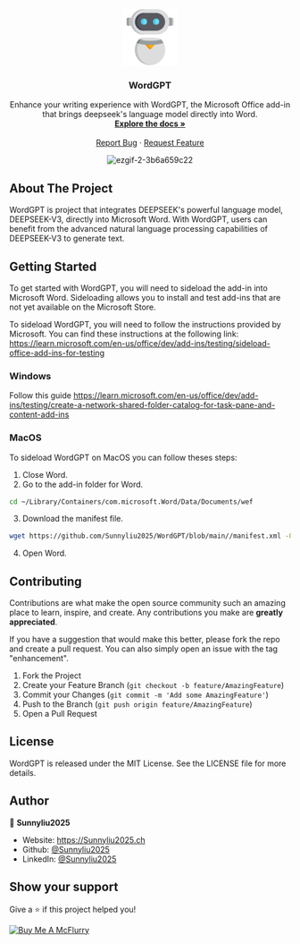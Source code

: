 <div align="center">
  <a href="https://github.com/Sunnyliu2025/WordGPT">
    <img src="assets/robot.png" alt="Logo" height="100">
  </a>

  <br />
  <h3 align="center">WordGPT</h3>

  <p align="center">
    Enhance your writing experience with WordGPT, the Microsoft Office add-in that brings deepseek's language model directly into Word.
    <br />
    <a href=https://github.com/Sunnyliu2025/WordGPT><strong>Explore the docs »</strong></a>
    <br />
    <br />
    <a href="https://github.com/Sunnyliu2025/WordGPT/issues">Report Bug</a>
    ·
    <a href="https://github.com/Sunnyliu2025/WordGPT/issues">Request Feature</a>
  </p>

![ezgif-2-3b6a659c22](https://user-images.githubusercontent.com/37296364/221949219-4aba4e03-125f-4d81-a58b-7cffa4c9c03c.gif)

</div>



## About The Project
WordGPT is project that integrates DEEPSEEK's powerful language model, DEEPSEEK-V3, directly into Microsoft Word. With WordGPT, users can benefit from the advanced natural language processing capabilities of DEEPSEEK-V3 to generate text.

## Getting Started
To get started with WordGPT, you will need to sideload the add-in into Microsoft Word. Sideloading allows you to install and test add-ins that are not yet available on the Microsoft Store.

To sideload WordGPT, you will need to follow the instructions provided by Microsoft. You can find these instructions at the following link: https://learn.microsoft.com/en-us/office/dev/add-ins/testing/sideload-office-add-ins-for-testing

### Windows

Follow this guide https://learn.microsoft.com/en-us/office/dev/add-ins/testing/create-a-network-shared-folder-catalog-for-task-pane-and-content-add-ins

### MacOS

To sideload WordGPT on MacOS you can follow theses steps:
1. Close Word.
2. Go to the add-in folder for Word.
```sh
cd ~/Library/Containers/com.microsoft.Word/Data/Documents/wef
```
3. Download the manifest file.
```sh
wget https://github.com/Sunnyliu2025/WordGPT/blob/main//manifest.xml -O wordgpt.xml
```
4. Open Word.

## Contributing

Contributions are what make the open source community such an amazing place to learn, inspire, and create. Any contributions you make are **greatly appreciated**.

If you have a suggestion that would make this better, please fork the repo and create a pull request. You can also simply open an issue with the tag "enhancement".

1. Fork the Project
2. Create your Feature Branch (`git checkout -b feature/AmazingFeature`)
3. Commit your Changes (`git commit -m 'Add some AmazingFeature'`)
4. Push to the Branch (`git push origin feature/AmazingFeature`)
5. Open a Pull Request

## License

WordGPT is released under the MIT License. See the LICENSE file for more details.

## Author

👤 **Sunnyliu2025**

- Website: https://Sunnyliu2025.ch
- Github: [@Sunnyliu2025](https://github.com/Sunnyliu2025)
- LinkedIn: [@Sunnyliu2025](https://linkedin.com/in/Sunnyliu2025)

## Show your support

Give a ⭐️ if this project helped you!

<a href="https://www.buymeacoffee.com/Sunnyliu2025">
  <img src="https://github.com/Sunnyliu2025/Sunnyliu2025/raw/main/images/buymeacoffe.png" alt="Buy Me A McFlurry">
</a>
